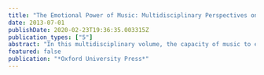 ```yaml
---
title: "The Emotional Power of Music: Multidisciplinary Perspectives on Musical Arousal, Expression, and Social Control"
date: 2013-07-01
publishDate: 2020-02-23T19:36:35.003315Z
publication_types: ["5"]
abstract: "In this multidisciplinary volume, the capacity of music to express and arouse emotions is explored by musicians and composers, philosophers, musicologists, historians, sociologists, psychologists and neuroscientists. Contributors present new insights and approaches into issues such as; How can an abstract sequence of sounds be so intensely expressive of emotional states? How does music elicit or arouse our emotions? What happens at the physiological and neural level when we listen to music? How do composers and performers practically manage the expressive powers of music? How have societies sought to harness the powers of music for social or therapeutic purposes? The volume presents both theoretical perspectives and in-depth explorations of particular musical works, as well as first-hand reports from music performers and composers. This volume is suited for both academic professionals interested in the latest developments in the field, and students wishing to get an introduction to these fascinating questions."
featured: false
publication: "*Oxford University Press*"
---
```


